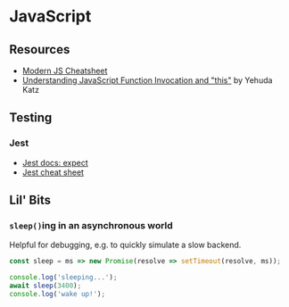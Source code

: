 # JavaScript

## Resources

* [Modern JS
  Cheatsheet](https://github.com/mbeaudru/modern-js-cheatsheet#table-of-contents)
* [Understanding JavaScript Function Invocation and
  "this"](https://yehudakatz.com/2011/08/11/understanding-javascript-function-invocation-and-this/)
  by Yehuda Katz

## Testing

### Jest

* [Jest docs: expect](https://facebook.github.io/jest/docs/en/expect.html)
* [Jest cheat sheet](https://devhints.io/jest)

## Lil' Bits

### `sleep()`ing in an asynchronous world

Helpful for debugging, e.g. to quickly simulate a slow backend.

```js
const sleep = ms => new Promise(resolve => setTimeout(resolve, ms));

console.log('sleeping...');
await sleep(3400);
console.log('wake up!');
```
